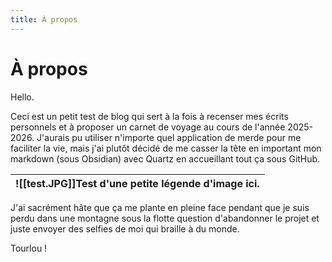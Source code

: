 ```yaml
---
title: À propos
---
```

# À propos

Hello.

Ceci est un petit test de blog qui sert à la fois à recenser mes écrits personnels et à proposer un carnet de voyage au cours de l'année 2025-2026. J'aurais pu utiliser n'importe quel application de merde pour me faciliter la vie, mais j'ai plutôt décidé de me casser la tête en important mon markdown (sous Obsidian) avec Quartz en accueillant tout ça sous GitHub.

| ![[test.JPG]]Test d'une petite légende d'image ici. |
| --------------------------------------------------- |

J'ai sacrément hâte que ça me plante en pleine face pendant que je suis perdu dans une montagne sous la flotte question d'abandonner le projet et juste envoyer des selfies de moi qui braille à du monde.

Tourlou !